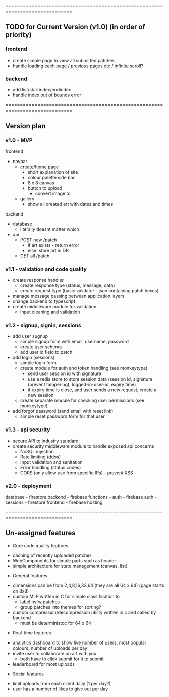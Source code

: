 
=============================================================================

## TODO for Current Version (v1.0) (in order of priority)
### frontend
- create simple page to view all submitted patches
- handle loading each page / previous pages etc / infinite scroll?

### backend
- add list/startindex/endindex
- handle index out of bounds error

=============================================================================

## Version plan
### v1.0 - MVP
frontend
- navbar 
    - create/home page
        - short explanation of site
        - colour palette side bar 
        - 8 x 8 canvas
        - button to upload
            - convert image to 
    - gallery
        - show all created art with dates and times
    
backend
- database
    - literally doesnt matter which
- api
    - POST new /patch
        - if art exists - return error
        - else: store art in DB
    - GET all /patch

### v1.1 - validation and code quality
- create response handler 
    - create response type (status, message, data)
    - create request type (basic validator - json containing patch hexes)
- manage message passing between application layers
- change backend to typescript
- create middleware module for validation
    - input cleaning and validation

### v1.2 - signup, signin, sessions
- add user sugnup
    - simple signup form with email, username, password
    - create user schema
    - add user id field to patch
- add login (sessions)
    - simple login form
    - create module for auth and token handling (see monkeytype)
        - send user session id with signature
        - use a redis store to store session data (session id, signature (prevent tampering), logged-in-user-id, expiry time)
        - if expiry time is close, and user sends a new request, create a new session
    - create separate module for checking user permissions (see monkeytype)
- add forgot password (send email with reset link)
    - simple reset password form for that user

### v1.3 - api security
- secure API to industry standard:
- create security middleware module to handle exposed api concerns
    - NoSQL injection
    - Rate limiting (ddos)
    - Input validation and sanitation
    - Error handling (status codes)
    - CORS (only allow use from specific IPs) - prevent XSS

### v2.0 - deployment
database - firestore
backend - firebase functions
    - auth - firebase auth
    - sessions - firestore
frontend - firebase hosting

=============================================================================

## Un-assigned features
+ Core code quality features
- caching of recently uploaded patches
- WebComponents for simple parts such as header
- simple architecture for state management (canvas, list)

+ General features
- dimensions can be from 2,4,8,16,32,64 (they are all 64 x 64) (page starts on 8x8)
- custom MLP written in C for simple classification to 
    - label nsfw patches
    - group patches into themes for sorting?
- custom compression/decompression utility written in c and called by backend
    - must be deterministoc for 64 x 64

+ Real-time features
- analytics dashboard to show live number of users, most popular colours, number of uploads per day
- invite user to collaborate on art with you
    - both have to click submit for it to submit
- leaderboard for most uploads

+ Social features
- limit uploads from each client daily (1 per day?)
- user has a number of likes to give out per day


